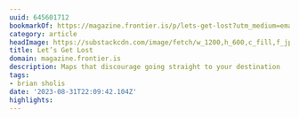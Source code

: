 ```yaml
---
uuid: 645601712
bookmarkOf: https://magazine.frontier.is/p/lets-get-lost?utm_medium=email
category: article
headImage: https://substackcdn.com/image/fetch/w_1200,h_600,c_fill,f_jpg,q_auto:good,fl_progressive:steep,g_auto/https%3A%2F%2Fsubstack-post-media.s3.amazonaws.com%2Fpublic%2Fimages%2F60fab642-2f81-4f88-8f37-bb0d79990211_1456x1048.gif
title: Let’s Get Lost
domain: magazine.frontier.is
description: Maps that discourage going straight to your destination
tags:
- brian sholis
date: '2023-08-31T22:09:42.104Z'
highlights: 
---
```



